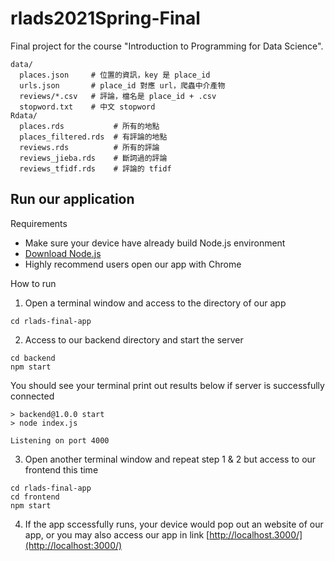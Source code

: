 # rlads2021Spring-Final
Final project for the course "Introduction to Programming for Data Science".

```
data/
  places.json     # 位置的資訊，key 是 place_id
  urls.json       # place_id 對應 url，爬蟲中介產物
  reviews/*.csv   # 評論，檔名是 place_id + .csv
  stopword.txt    # 中文 stopword
Rdata/
  places.rds           # 所有的地點
  places_filtered.rds  # 有評論的地點
  reviews.rds          # 所有的評論
  reviews_jieba.rds    # 斷詞過的評論
  reviews_tfidf.rds    # 評論的 tfidf
```
## Run our application
Requirements
- Make sure your device have already build Node.js environment
- [Download Node.js](https://nodejs.org/zh-tw/download/)
- Highly recommend users open our app with Chrome

How to run
1. Open a terminal window and access to the directory of our app
```
cd rlads-final-app
```
2. Access to our backend directory and start the server
```
cd backend
npm start
```
  You should see your terminal print out results below if server is successfully connected
  ```
  > backend@1.0.0 start
  > node index.js

  Listening on port 4000
  ```
3. Open another terminal window and repeat step 1 & 2 but access to our frontend this time
```
cd rlads-final-app
cd frontend
npm start
```
4. If the app sccessfully runs, your device would pop out an website of our app, or you may also access our app in link [http://localhost.3000/](http://localhost:3000/)
